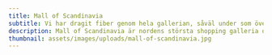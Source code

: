 ```yaml
---
title: Mall of Scandinavia
subtitle: Vi har dragit fiber genom hela gallerian, såväl under som över mark.
description: Mall of Scandinavia är nordens största shopping galleria och vi drog över 10km kabel.
thumbnail: assets/images/uploads/mall-of-scandinavia.jpg
---
```

